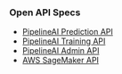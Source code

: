 ### Open API Specs
* [PipelineAI Prediction API](predict.md)
* [PipelineAI Training API](train.md)
* [PipelineAI Admin API](admin.md)
* [AWS SageMaker API](sagemaker.md)
